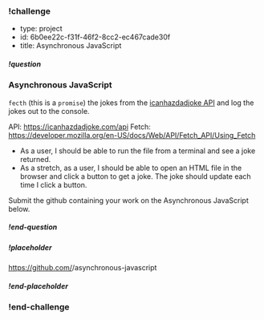 <!----------------------BEGIN CHALLENGE----------------------------->

### !challenge

* type: project
* id: 6b0ee22c-f31f-46f2-8cc2-ec467cade30f
* title: Asynchronous JavaScript

<!--'question' is required, markdown, the question to be answered-->

##### !question

### Asynchronous JavaScript

`fecth` (this is a `promise`) the jokes from the [icanhazdadjoke API](https://icanhazdadjoke.com/api) and log the jokes out to the console. 

API: https://icanhazdadjoke.com/api
Fetch: https://developer.mozilla.org/en-US/docs/Web/API/Fetch_API/Using_Fetch

* As a user, I should be able to run the file from a terminal and see a joke returned.
* As a stretch, as a user, I should be able to open an HTML file in the browser and click a button to get a joke. The joke should update each time I click a button.

Submit the github  containing your work on the Asynchronous JavaScript below.

##### !end-question

<!--'placeholder' is optional, the placeholder text in the input field. -->

##### !placeholder

https://github.com/<username>/asynchronous-javascript

##### !end-placeholder

### !end-challenge

<!----------------------END CHALLENGE----------------------------->